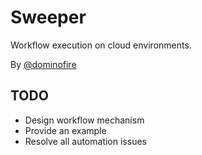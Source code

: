 # Sweeper

Workflow execution on cloud environments.

By [@dominofire](http://twitter.com/dominofire)


## TODO

 - Design workflow mechanism
 - Provide an example
 - Resolve all automation issues
